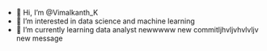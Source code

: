 - 👋 Hi, I’m @Vimalkanth_K
- 👀 I’m interested in data science and machine learning
- 🌱 I’m currently learning data analyst newwwww
new commitljhvljvhvlvljv
new message
<!---
Vimalkanthkkkkk/Vimalkanthkkkkk is a ✨ special ✨ repository because its `README.md` (this file) appears on your GitHub profile.
You can click the Preview link to take a look at your changes.
--->
